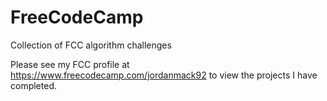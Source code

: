 # FreeCodeCamp
Collection of FCC algorithm challenges

Please see my FCC profile at https://www.freecodecamp.com/jordanmack92
to view the projects I have completed.
